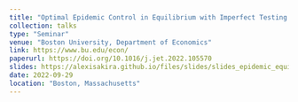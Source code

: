 ```yaml
---
title: "Optimal Epidemic Control in Equilibrium with Imperfect Testing and Enforcement"
collection: talks
type: "Seminar"
venue: "Boston University, Department of Economics"
link: https://www.bu.edu/econ/
paperurl: https://doi.org/10.1016/j.jet.2022.105570
slides: https://alexisakira.github.io/files/slides/slides_epidemic_equilibrium.pdf
date: 2022-09-29
location: "Boston, Massachusetts"
---
```


